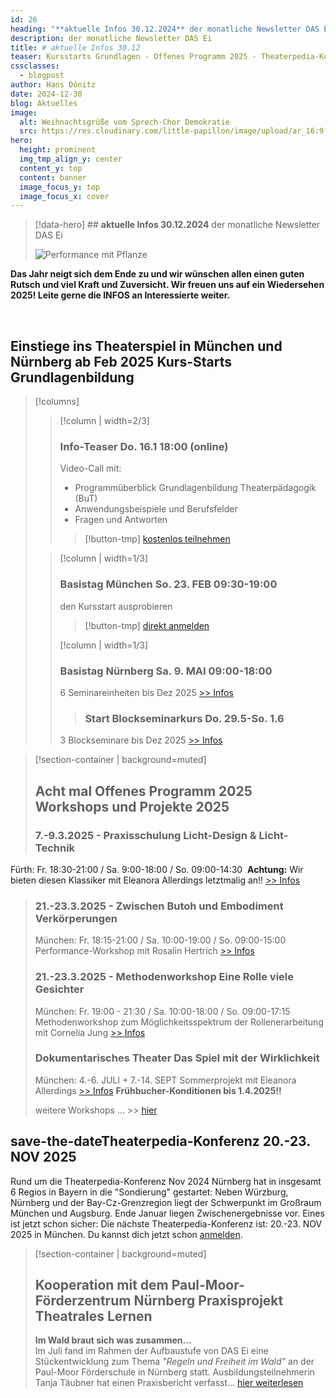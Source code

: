 ```yaml
---
id: 26
heading: "**aktuelle Infos 30.12.2024** der monatliche Newsletter DAS Ei"
description: der monatliche Newsletter DAS Ei
title: # aktuelle Infos 30.12
teaser: Kursstarts Grundlagen - Offenes Programm 2025 - Theaterpedia-Konferenz München - Praxisprojekt "im Wald braut sich was zusammen" 
cssclasses:
  - blogpost
author: Hans Dönitz
date: 2024-12-30
blog: Aktuelles
image:
  alt: Weihnachtsgrüße vom Sprech-Chor Demokratie
  src: https://res.cloudinary.com/little-papillon/image/upload/ar_16:9,c_fill,g_auto,h_718,w_1200/v1735575650/dasei/weihnachtsgruss_ujvznp.png
hero:
  height: prominent  
  img_tmp_align_y: center
  content_y: top
  content: banner
  image_focus_y: top
  image_focus_x: cover
---
```

> [!data-hero] ## **aktuelle Infos 30.12.2024** der monatliche Newsletter DAS Ei
> 
> ![Performance mit Pflanze](https://res.cloudinary.com/little-papillon/image/upload/ar_16:9,c_fill,g_auto,h_718,w_1200/v1735575650/dasei/weihnachtsgruss_ujvznp.png)

<!-- PUBLISH-FROM-HERE -->

**Das Jahr neigt sich dem Ende zu und wir wünschen allen einen guten Rutsch und viel Kraft und Zuversicht. Wir freuen uns auf ein Wiedersehen 2025! Leite gerne die INFOS an Interessierte weiter.**

<br>

## Einstiege ins Theaterspiel in München und Nürnberg ab Feb 2025 **Kurs-Starts  Grundlagenbildung**

> [!columns]
>> [!column | width=2/3]
>> ### Info-Teaser Do. 16.1 18:00 (online)
>> Video-Call mit:
>> - Programmüberblick Grundlagenbildung Theaterpädagogik (BuT)
>> - Anwendungsbeispiele und Berufsfelder
>> - Fragen und Antworten
>> 
>>> [!button-tmp] 
>>> [kostenlos teilnehmen](https://www.dasei.eu/details?src=/agenda/info-teaser-aa_1531)
>
>> [!column | width=1/3]
>> ### Basistag München So. 23. FEB 09:30-19:00
>> den Kursstart ausprobieren
>>> [!button-tmp] 
>>> [direkt anmelden](https://www.dasei.eu/details?src=/agenda/einstiege-ins-theaterspiel-m17e)
>>
>> [!column | width=1/3]
>> ### Basistag Nürnberg Sa. 9. MAI 09:00-18:00
>> 6 Seminareinheiten bis Dez 2025 [>> Infos](https://www.dasei.eu/details?src=/agenda/einstiege-ins-theaterspiel-n17e)
>> 
>>> ### Start Blockseminarkurs Do. 29.5-So. 1.6
>> 3 Blockseminare bis Dez 2025 [>> Infos](https://www.dasei.eu/details?src=/agenda/einstiege-ins-theaterspiel-m17b)


> [!section-container | background=muted]
> ## Acht mal Offenes Programm 2025 **Workshops und Projekte 2025**
> 
> ### 7.-9.3.2025 - Praxisschulung **Licht-Design & Licht-Technik**
Fürth: Fr. 18:30-21:00 / Sa. 9:00-18:00 / So. 09:00-14:30  
**Achtung:** Wir bieten diesen Klassiker mit Eleanora Allerdings letztmalig an!!
[>> Infos](https://www.dasei.eu/agenda/lichtgestaltung-l1_1203)
> ### 21.-23.3.2025 - Zwischen Butoh und Embodiment **Verkörperungen**   
> München: Fr. 18:15-21:00 / Sa. 10:00-19:00 / So. 09:00-15:00  
> Performance-Workshop mit Rosalin Hertrich
> [>> Infos](https://www.dasei.eu/agenda/verkoerperungen-rd_1523)
> 
> 
> ### 21.-23.3.2025 - Methodenworkshop **Eine Rolle viele Gesichter** 
> München: Fr. 19:00 - 21:30 / Sa. 10:00-18:00 / So. 09:00-17:15  
> Methodenworkshop zum Möglichkeitsspektrum der Rollenerarbeitung mit Cornelia Jung
> [>> Infos](https://www.dasei.eu/agenda/eine-rolle-viele-gesichter-lr_1201)
> 
> 
> ### Dokumentarisches Theater **Das Spiel mit der Wirklichkeit** 
> München: 4.-6. JULI + 7.-14. SEPT
> Sommerprojekt mit Eleanora Allerdings
> [>> Infos](https://www.dasei.eu/agenda/doku-theater-f1_1093) **Frühbucher-Konditionen bis 1.4.2025!!**
> 
> 
> weitere Workshops ... >> [hier](https://www.dasei.eu/agenda)
> 

## save-the-date**Theaterpedia-Konferenz 20.-23. NOV 2025**
Rund um die Theaterpedia-Konferenz Nov 2024 Nürnberg hat in insgesamt 6 Regios in Bayern in die "Sondierung" gestartet: Neben Würzburg, Nürnberg und der Bay-Cz-Grenzregion liegt der Schwerpunkt im Großraum München und Augsburg.
Ende Januar liegen Zwischenergebnisse vor.
Eines ist jetzt schon sicher: Die nächste Theaterpedia-Konferenz ist: 20.-23. NOV 2025 in München. Du kannst dich jetzt schon [anmelden](https://www.dasei.eu/agenda/theaterpedia-x1_1199).


> [!section-container | background=muted]
> ## Kooperation mit dem Paul-Moor-Förderzentrum Nürnberg **Praxisprojekt Theatrales Lernen**
> **Im Wald braut sich was zusammen…**  
> Im Juli fand im Rahmen der Aufbaustufe von DAS Ei eine Stückentwicklung zum Thema _"Regeln und Freiheit im Wald"_ an der Paul-Moor Förderschule in Nürnberg statt. Ausbildungsteilnehmerin Tanja Täubner hat einen Praxisbericht verfasst...
> [hier weiterlesen](im-wald-braut-sich-was-zusammen-24-07-06.md)
